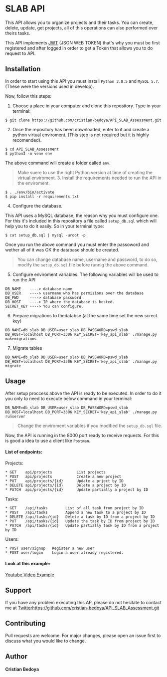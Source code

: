 # SLAB API

This API allows you to organize projects and their tasks. You can create, delete, update, get projects, all of this operations can also performed over theirs tasks.

This API implements [JWT](https://en.wikipedia.org/wiki/JSON_Web_Token) (JSON WEB TOKEN) that's why you must be first registered and after logged in order to get a Token that allows you to do request to API.

## Installation

In order to start using this API you must install `Python 3.8.5` and `MySQL 5.7`. (These were the versions used in develop).

Now, follow this steps:

1. Choose a place in your computer and clone this repository. Type in your terminal:

```
$ git clone https://github.com/cristian-bedoya/API_SLAB_Assessment.git
```

2. Once the repository has been downloaded, enter to it and create a python virtual enviroment. (This step is not required but it is highly recomended).

```
$ cd API_SLAB_Assessment
$ python3 -m venv env

```

The above command will create a folder called `env`.

> Make suere to use the right Python version at time of creating the virtual enviroment. 3. Install the requirements needed to run the API in the enviroment.

```
$ . ./env/bin/activate
$ pip install -r requirements.txt
```

4. Configure the database.

This API uses a MySQL database, the reason why you must configure one. For this it's included in this repository a file called `setup_db.sql` which will help you to do it easily. So in your terminal type:

```
$ cat setup_db.sql | mysql -uroot -p
```

Once you run the above command you must enter the passoword and wether all of it was OK the database should be created.

> You can change database name, username and password, to do so, modify the `setup_db.sql` file before runnig the above command.

5. Configure enviroment variables. The following variables will be used to run the API

```
DB_NAME    ----> database name
DB_USER    ----> username who has permisions over the database
DB_PWD     ----> database password
DB_HOST    ----> IP where the database is hosted.
SECRET_KEY ----> You can configure.
```

6. Prepare migrations to thedatabse (at the same time set the new screct key)

```
DB_NAME=db_slab DB_USER=user_slab DB_PASSWORD=pswd_slab DB_HOST=localhost DB_PORT=3306 KEY_SECRET='key_api_slab' ./manage.py makemigrations
```

7. Migrate tables

```
DB_NAME=db_slab DB_USER=user_slab DB_PASSWORD=pswd_slab DB_HOST=localhost DB_PORT=3306 KEY_SECRET='key_api_slab' ./manage.py migrate

```

## Usage

After setup proccess above the API is ready to be executed. In order to do it you only to need to execute below command in your terminal:

```
DB_NAME=db_slab DB_USER=user_slab DB_PASSWORD=pswd_slab DB_HOST=localhost DB_PORT=3306 KEY_SECRET='key_api_slab' ./manage.py runserver
```

> Change the enviroment variables if you modified the `setup_db.sql` file.

Now, the API is running in the 8000 port ready to receive requests. For this is good a idea to use a client like `Postman`.

#### List of endpoints:

Projects:

```
* GET    api/projects           List projects
* POST   api/projects           Create a new project
* PUT    api/projects/{id}      Update a prject by ID
* DELETE api/projects/{id}      Delete a project by ID
* PATCH  api/projects/{id}      Update partially a project by ID
```

Tasks:

```
* GET    /api/tasks        List of all task from project by ID
* POST   /api/tasks        Append a new task to a project by ID
* DELETE /api/tasks/{id}   Delete a task by ID from a project by ID
* PUT    /api/tasks/{id}   Update the task by ID from project by ID
* PATCH  /api/tasks/{id}   Update partially task by ID from a project by ID
```

Users:

```
* POST user/signup   Register a new user
* POST user/login    Login a user already registered.
```

#### Look at this example:

[Youtube Video Example](https://www.youtube.com/watch?v=kNA0Z6884Jg)

## Support

If you have any problem executing this AP, please do not hesitate to contact me at [Twitter](https://twitter.com/crisbedbla)https://github.com/cristian-bedoya/API_SLAB_Assessment.git

## Contributing

Pull requests are welcome. For major changes, please open an issue first to discuss what you would like to change.

## Author

#### Cristian Bedoya
